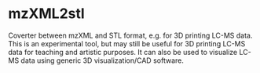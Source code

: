 # mzXML2stl
Coverter between mzXML and STL format, e.g. for 3D printing LC-MS data. This is an experimental tool, but may still be useful for 3D printing LC-MS data for teaching and artistic purposes. It can also be used to visualize LC-MS data using generic 3D visualization/CAD software.
